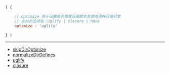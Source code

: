 ```js
( {

    // optimize 用于设置是否需要压缩脚本及使用何种压缩引擎
    // 支持的选项有：uglify | closure | none
    optimize : 'uglify'

} )
```

---

- [skipDirOptimize](./skipDirOptimize.md)
- [normalizeDirDefines](./normalizeDirDefines.md)
- [uglify](./uglify.md)
- [closure](./closure.md)
